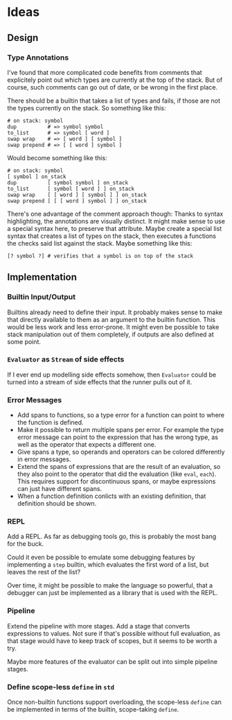 # Ideas

## Design

### Type Annotations

I've found that more complicated code benefits from comments that explicitely point out which types are currently at the top of the stack. But of course, such comments can go out of date, or be wrong in the first place.

There should be a builtin that takes a list of types and fails, if those are not the types currently on the stack. So something like this:
```
# on stack: symbol
dup          # => symbol symbol
to_list      # => symbol [ word ]
swap wrap    # => [ word ] [ symbol ]
swap prepend # => [ [ word ] symbol ]
```

Would become something like this:
```
# on stack: symbol
[ symbol ] on_stack
dup          [ symbol symbol ] on_stack
to_list      [ symbol [ word ] ] on_stack
swap wrap    [ [ word ] [ symbol ] ] on_stack
swap prepend [ [ [ word ] symbol ] ] on_stack
```

There's one advantage of the comment approach though: Thanks to syntax highlighting, the annotations are visually distinct. It might make sense to use a special syntax here, to preserve that attribute. Maybe create a special list syntax that creates a list of types on the stack, then executes a functions the checks said list against the stack. Maybe something like this:

``` kari
[? symbol ?] # verifies that a symbol is on top of the stack
```


## Implementation

### Builtin Input/Output

Builtins already need to define their input. It probably makes sense to make that directly available to them as an argument to the builtin function. This would be less work and less error-prone. It might even be possible to take stack manipulation out of them completely, if outputs are also defined at some point.

### `Evaluator` as `Stream` of side effects

If I ever end up modelling side effects somehow, then `Evaluator` could be turned into a stream of side effects that the runner pulls out of it.

### Error Messages

- Add spans to functions, so a type error for a function can point to where the function is defined.
- Make it possible to return multiple spans per error. For example the type error message can point to the expression that has the wrong type, as well as the operator that expects a different one.
- Give spans a type, so operands and operators can be colored differently in error messages.
- Extend the spans of expressions that are the result of an evaluation, so they also point to the operator that did the evaluation (like `eval`, `each`). This requires support for discontinuous spans, or maybe expressions can just have different spans.
- When a function definition conlicts with an existing definition, that definition should be shown.

### REPL

Add a REPL. As far as debugging tools go, this is probably the most bang for the buck.

Could it even be possible to emulate some debugging features by implementing a `step` builtin, which evaluates the first word of a list, but leaves the rest of the list?

Over time, it might be possible to make the language so powerful, that a debugger can just be implemented as a library that is used with the REPL.

### Pipeline

Extend the pipeline with more stages. Add a stage that converts expressions to values. Not sure if that's possible without full evaluation, as that stage would have to keep track of scopes, but it seems to be worth a try.

Maybe more features of the evaluator can be split out into simple pipeline stages.

### Define scope-less `define` in `std`

Once non-builtin functions support overloading, the scope-less `define` can be implemented in terms of the builtin, scope-taking `define`.
